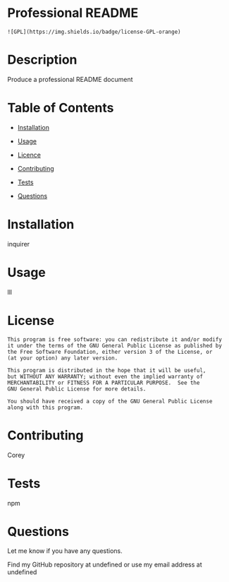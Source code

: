 # Professional README

    ![GPL](https://img.shields.io/badge/license-GPL-orange)
    

# Description

Produce a professional README document

# Table of Contents

* [Installation](#installation)

* [Usage](#usage)

* [Licence](#license)

* [Contributing](#contributing)

* [Tests](*tests)

* [Questions](*questions)

# Installation

inquirer

# Usage

lll

# License


    This program is free software: you can redistribute it and/or modify
    it under the terms of the GNU General Public License as published by
    the Free Software Foundation, either version 3 of the License, or
    (at your option) any later version.

    This program is distributed in the hope that it will be useful,
    but WITHOUT ANY WARRANTY; without even the implied warranty of
    MERCHANTABILITY or FITNESS FOR A PARTICULAR PURPOSE.  See the
    GNU General Public License for more details.

    You should have received a copy of the GNU General Public License
    along with this program.  
    

# Contributing

Corey

# Tests

npm

# Questions
Let me know if you have any questions.

Find my GitHub repository at undefined or use my email address at undefined
